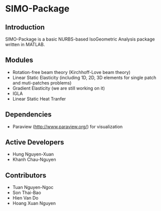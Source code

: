 # SIMO-Package

## Introduction

SIMO-Package is a basic NURBS-based IsoGeometric Analysis package written in MATLAB.

## Modules

* Rotation-free beam theory (Kirchhoff-Love beam theory)
* Linear Static Elasticity (including 1D, 2D, 3D elements for single patch and muti-patches problems)
* Gradient Elasticity (we are still working on it)
* IGLA
* Linear Static Heat Tranfer

## Dependencies
* Paraview (http://www.paraview.org/) for visualization

## Active Developers

* Hung Nguyen-Xuan
* Khanh Chau-Nguyen

## Contributors

* Tuan Nguyen-Ngoc
* Son Thai-Bao
* Hien Van Do
* Hoang Xuan Nguyen
